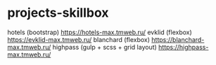 # projects-skillbox
hotels (bootstrap) https://hotels-max.tmweb.ru/
evklid (flexbox) https://evklid-max.tmweb.ru/
blanchard (flexbox) https://blanchard-max.tmweb.ru/
highpass (gulp + scss + grid layout) https://highpass-max.tmweb.ru/
